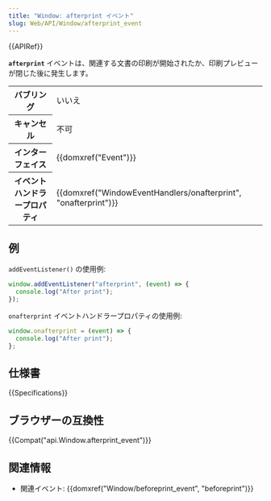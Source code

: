 ```yaml
---
title: "Window: afterprint イベント"
slug: Web/API/Window/afterprint_event
---
```


{{APIRef}}

**`afterprint`** イベントは、関連する文書の印刷が開始されたか、印刷プレビューが閉じた後に発生します。

<table class="properties">
  <tbody>
    <tr>
      <th scope="row">バブリング</th>
      <td>いいえ</td>
    </tr>
    <tr>
      <th scope="row">キャンセル</th>
      <td>不可</td>
    </tr>
    <tr>
      <th scope="row">インターフェイス</th>
      <td>{{domxref("Event")}}</td>
    </tr>
    <tr>
      <th scope="row">イベントハンドラープロパティ</th>
      <td>
        {{domxref("WindowEventHandlers/onafterprint", "onafterprint")}}
      </td>
    </tr>
  </tbody>
</table>

## 例

`addEventListener()` の使用例:

```js
window.addEventListener("afterprint", (event) => {
  console.log("After print");
});
```

`onafterprint` イベントハンドラープロパティの使用例:

```js
window.onafterprint = (event) => {
  console.log("After print");
};
```

## 仕様書

{{Specifications}}

## ブラウザーの互換性

{{Compat("api.Window.afterprint_event")}}

## 関連情報

- 関連イベント: {{domxref("Window/beforeprint_event", "beforeprint")}}
